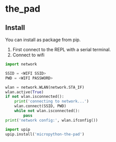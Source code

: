 # the_pad

## Install

You can install as package from pip.

1. First connect to the REPL with a serial terminal.
2. Connect to wifi

```python
import network

SSID = <WIFI SSID>
PWD = <WIFI PASSWORD>

wlan = network.WLAN(network.STA_IF)
wlan.active(True)
if not wlan.isconnected():
    print('connecting to network...')
    wlan.connect(SSID, PWD)
    while not wlan.isconnected():
        pass
print('network config:', wlan.ifconfig())
```

```python
import upip
upip.install('micropython-the-pad')
```